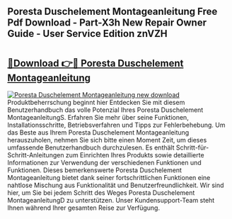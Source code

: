 ## Poresta Duschelement Montageanleitung Free Pdf Download - Part-X3h New Repair Owner Guide - User Service Edition znVZH

# <h2><a href="http://df8catk.blite.top/?on=Poresta+Duschelement+Montageanleitung">🔗Download 👉🔴 Poresta Duschelement Montageanleitung</a></h2>

[![Poresta Duschelement Montageanleitung new download](https://i.imgur.com/lujVjoI.png)](http://df8catk.blite.top/?on=Poresta+Duschelement+Montageanleitung)
Produktbeherrschung beginnt hier Entdecken Sie mit diesem Benutzerhandbuch das volle Potenzial Ihres Poresta Duschelement MontageanleitungS. Erfahren Sie mehr über seine Funktionen, Installationsschritte, Betriebsverfahren und Tipps zur Fehlerbehebung. Um das Beste aus Ihrem Poresta Duschelement Montageanleitung herauszuholen, nehmen Sie sich bitte einen Moment Zeit, um dieses umfassende Benutzerhandbuch durchzulesen. Es enthält Schritt-für-Schritt-Anleitungen zum Einrichten Ihres Produkts sowie detaillierte Informationen zur Verwendung der verschiedenen Funktionen und Funktionen. Dieses bemerkenswerte Poresta Duschelement Montageanleitung bietet dank seiner fortschrittlichen Funktionen eine nahtlose Mischung aus Funktionalität und Benutzerfreundlichkeit. Wir sind hier, um Sie bei jedem Schritt des Weges Poresta Duschelement MontageanleitungD zu unterstützen. Unser Kundensupport-Team steht Ihnen während Ihrer gesamten Reise zur Verfügung.
